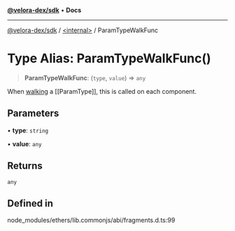 [**@velora-dex/sdk**](../../README.md) • **Docs**

***

[@velora-dex/sdk](../../globals.md) / [\<internal\>](../README.md) / ParamTypeWalkFunc

# Type Alias: ParamTypeWalkFunc()

> **ParamTypeWalkFunc**: (`type`, `value`) => `any`

When [walking](ParamType-walk) a [[ParamType]], this is called
 on each component.

## Parameters

• **type**: `string`

• **value**: `any`

## Returns

`any`

## Defined in

node\_modules/ethers/lib.commonjs/abi/fragments.d.ts:99
